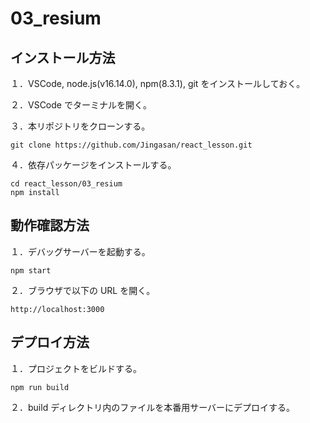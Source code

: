 # 03_resium

## インストール方法

１．VSCode, node.js(v16.14.0), npm(8.3.1), git をインストールしておく。

２．VSCode でターミナルを開く。

３．本リポジトリをクローンする。

```
git clone https://github.com/Jingasan/react_lesson.git
```

４．依存パッケージをインストールする。

```
cd react_lesson/03_resium
npm install
```

## 動作確認方法

１．デバッグサーバーを起動する。

```
npm start
```

２．ブラウザで以下の URL を開く。

```
http://localhost:3000
```

## デプロイ方法

１．プロジェクトをビルドする。

```
npm run build
```

２．build ディレクトリ内のファイルを本番用サーバーにデプロイする。
